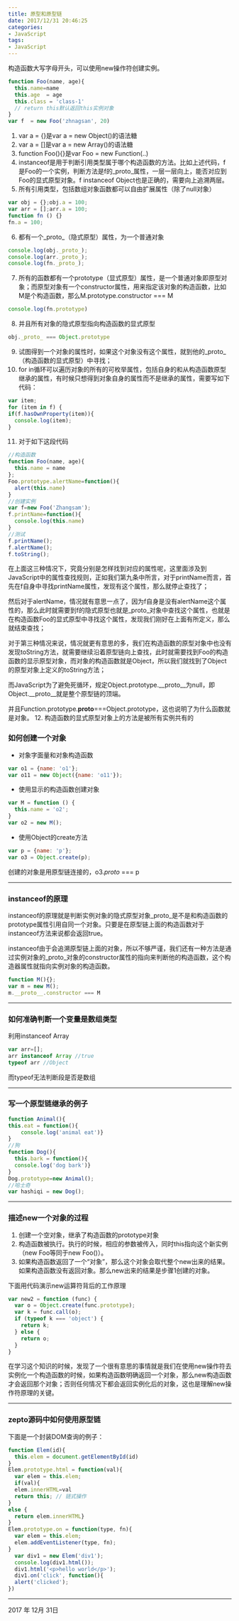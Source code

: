 ```yaml
---
title: 原型和原型链
date: 2017/12/31 20:46:25
categories:
- JavaScript
tags:
- JavaScript
---
```


构造函数大写字母开头，可以使用new操作符创建实例。
```javascript
function Foo(name, age){
  this.name=name
  this.age  = age
  this.class = 'class-1'
  // return this默认返回this实例对象
}
var f  = new Foo('zhnagsan', 20)
```
1. var a = {}是var a = new Object()的语法糖
2. var a = []是var a = new Array()的语法糖
3. function Foo(){}是var Foo = new Function(..)
4. instanceof是用于判断引用类型属于哪个构造函数的方法。比如上述代码，f是Foo的一个实例，判断方法是f的_proto_属性，一层一层向上，能否对应到Foo的显式原型对象。f instanceof Object也是正确的，需要向上追溯两层。
5. 所有引用类型，包括数组对象函数都可以自由扩展属性（除了null对象）
```javascript
var obj = {};obj.a = 100;
var arr = [];arr.a = 100;
function fn () {}
fn.a = 100;
```
6. 都有一个_proto_（隐式原型）属性，为一个普通对象
```javascript
console.log(obj._proto_);
console.log(arr._proto_);
console.log(fn._proto_);
```
7. 所有的函数都有一个prototype（显式原型）属性，是一个普通对象即原型对象；而原型对象有一个constructor属性，用来指定该对象的构造函数，比如M是个构造函数，那么M.prototype.constructor === M<!-- more -->
```javascript
console.log(fn.prototype)
```
8. 并且所有对象的隐式原型指向构造函数的显式原型
```javascript
obj._proto_ === Object.prototype
```
9. 试图得到一个对象的属性时，如果这个对象没有这个属性，就到他的_proto_（构造函数的显式原型）中寻找；
10. for in循环可以遍历对象的所有的可枚举属性，包括自身的和从构造函数原型继承的属性，有时候只想得到对象自身的属性而不是继承的属性，需要写如下代码：
```javascript
var item;
for (item in f) {
if(f.hasOwnProperty(item)){
  console.log(item);
}
```

11. 对于如下这段代码
```javascript
//构造函数
function Foo(name, age){
  this.name = name
};
Foo.prototype.alertName=function(){
  alert(this.name)
}
//创建实例
var f=new Foo('Zhangsam');
f.printName=function(){
  console.log(this.name)
}
//测试
f.printName();
f.alertName();
f.toString();
```
在上面这三种情况下，究竟分别是怎样找到对应的属性呢，这里面涉及到JavaScript中的属性查找规则，正如我们第九条中所言，对于printName而言，首先在f自身中寻找printName属性，发现有这个属性，那么就停止查找了；

然后对于alertName，情况就有意思一点了，因为f自身是没有alertName这个属性的，那么此时就需要到f的隐式原型也就是_proto_对象中查找这个属性，也就是在构造函数Foo的显式原型中寻找这个属性，发现我们刚好在上面有所定义，那么就结束查找；

对于第三种情况来说，情况就更有意思的多，我们在构造函数的原型对象中也没有发现toString方法，就需要继续沿着原型链向上查找，此时就需要找到Foo的构造函数的显示原型对象，而对象的构造函数就是Object，所以我们就找到了Object的原型对象上定义的toString方法；

而JavaScript为了避免死循环，规定Object.prototype.__proto__为null，即Object.__proto__就是整个原型链的顶端。

并且Function.prototype.__proto__===Object.prototype，这也说明了为什么函数就是对象。
12. 构造函数的显式原型对象上的方法是被所有实例共有的

### 如何创建一个对象

- 对象字面量和对象构造函数
```javascript
var o1 = {name: 'o1'};
var o11 = new Object({name: 'o11'});
```

- 使用显示的构造函数创建对象
```javascript
var M = function () {
  this.name = 'o2';
}
var o2 = new M();
```

- 使用Object的create方法
```javascript
var p = {name: 'p'};
var o3 = Object.create(p);
```
创建的对象是用原型链连接的，o3._proto_ === p

---

### instanceof的原理

instanceof的原理就是判断实例对象的隐式原型对象_proto_是不是和构造函数的prototype属性引用自同一个对象。只要是在原型链上面的构造函数对于instanceof方法来说都会返回true。

instanceof由于会追溯原型链上面的对象，所以不够严谨，我们还有一种方法是通过实例对象的_proto_对象的constructor属性的指向来判断他的构造函数，这个构造器属性就指向实例对象的构造函数。

```javascript
function M(){};
var m = new M();
m.__proto__.constructor === M
```

---

### 如何准确判断一个变量是数组类型
利用instanceof Array
```javascript
var arr=[];
arr instanceof Array //true
typeof arr //Object
```
而typeof无法判断段是否是数组


---

### 写一个原型链继承的例子
```javascript
function Animal(){
this.eat = function(){
	console.log('animal eat')}
}
//狗
function Dog(){
  this.bark = function(){
  console.log('dog bark')}
}
Dog.prototype=new Animal();
//哈士奇
var hashiqi = new Dog();
```
---

### 描述new一个对象的过程
1. 创建一个空对象，继承了构造函数的prototype对象
2. 构造函数被执行。执行的时候，相应的参数被传入，同时this指向这个新实例（new Foo等同于new Foo()）。
3. 如果构造函数返回了一个“对象”，那么这个对象会取代整个new出来的结果。如果构造函数没有返回对象。那么new出来的结果是步骤1创建的对象。

下面用代码演示new运算符背后的工作原理
```javascript
var new2 = function (func) {
  var o = Object.create(func.prototype);
  var k = func.call(o);
  if (typeof k === 'object') {
    return k;
  } else {
    return o;
  }
}
```

在学习这个知识的时候，发现了一个很有意思的事情就是我们在使用new操作符去实例化一个构造函数的时候，如果构造函数明确返回一个对象，那么new构造函数才会返回那个对象；否则任何情况下都会返回实例化后的对象，这也是理解new操作符原理的关键。

---

### zepto源码中如何使用原型链
下面是一个封装DOM查询的例子：
```javascript
function Elem(id){
  this.elem = document.getElementById(id)
}
Elem.prototype.html = function(val){
  var elem = this.elem;
  if(val){
  elem.innerHTML=val
  return this; // 链式操作
}
else {
  return elem.innerHTML}
}
Elem.prototype.on = function(type, fn){
  var elem = this.elem;
  elem.addEventListener(type, fn);
}
  var div1 = new Elem('div1');
  console.log(div1.html());
  div1.html('<p>hello world</p>');
  div1.on('click', function(){
  alert('clicked');
})
```


------


2017 年 12月 31日

